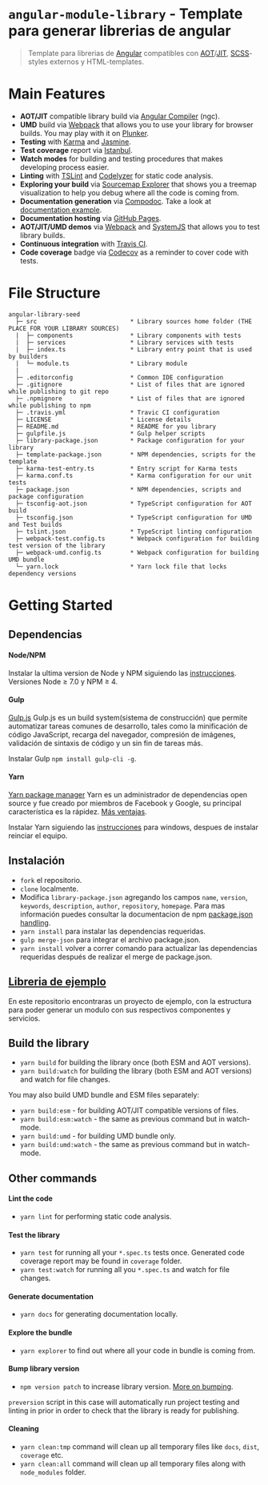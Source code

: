 # `angular-module-library` - Template para generar librerias de angular

> Template para librerias de [Angular](https://angular.io/) compatibles con [AOT](https://angular.io/docs/ts/latest/cookbook/aot-compiler.html)/[JIT](https://angular.io/docs/ts/latest/cookbook/aot-compiler.html), [SCSS](http://sass-lang.com/)-styles externos y HTML-templates.

# Main Features
- **AOT/JIT** compatible library build via [Angular Compiler](https://www.npmjs.com/package/@angular/compiler-cli) (ngc).
- **UMD** build via [Webpack](https://webpack.js.org/) that allows you to use your library for browser builds. You may play with it on [Plunker](http://embed.plnkr.co/VbO1hldrCfF6ITG6VvGG/).
- **Testing** with [Karma](https://karma-runner.github.io/1.0/index.html) and [Jasmine](https://jasmine.github.io/).
- **Test coverage** report via [Istanbul](https://github.com/gotwarlost/istanbul).
- **Watch modes** for building and testing procedures that makes developing process easier.
- **Linting** with [TSLint](https://palantir.github.io/tslint/) and [Codelyzer](https://github.com/mgechev/codelyzer) for static code analysis.
- **Exploring your build** via [Sourcemap Explorer](https://www.npmjs.com/package/source-map-explorer) that shows you a treemap visualization to help you debug where all the code is coming from. 
- **Documentation generation** via [Compodoc](https://github.com/compodoc/compodoc). Take a look at [documentation example](https://trekhleb.github.io/angular-library-seed/).
- **Documentation hosting**  via [GitHub Pages](https://pages.github.com/).
- **AOT/JIT/UMD demos** via [Webpack](https://webpack.js.org/) and [SystemJS](https://github.com/systemjs/systemjs) that allows you to test library builds.
- **Continuous integration** with [Travis CI](https://travis-ci.org/).
- **Code coverage** badge via [Codecov](https://codecov.io) as a reminder to cover code with tests.

# File Structure
```
angular-library-seed
  ├─ src                          * Library sources home folder (THE PLACE FOR YOUR LIBRARY SOURCES)
  |  ├─ components                * Library components with tests
  |  ├─ services                  * Library services with tests
  |  ├─ index.ts                  * Library entry point that is used by builders
  |  └─ module.ts                 * Library module
  |
  ├─ .editorconfig                * Common IDE configuration
  ├─ .gitignore	                  * List of files that are ignored while publishing to git repo
  ├─ .npmignore                   * List of files that are ignored while publishing to npm
  ├─ .travis.yml                  * Travic CI configuration
  ├─ LICENSE                      * License details
  ├─ README.md                    * README for you library
  ├─ gulpfile.js                  * Gulp helper scripts
  ├─ library-package.json         * Package configuration for your library
  ├─ template-package.json        * NPM dependencies, scripts for the template
  ├─ karma-test-entry.ts          * Entry script for Karma tests
  ├─ karma.conf.ts                * Karma configuration for our unit tests
  ├─ package.json                 * NPM dependencies, scripts and package configuration
  ├─ tsconfig-aot.json            * TypeScript configuration for AOT build
  ├─ tsconfig.json                * TypeScript configuration for UMD and Test builds
  ├─ tslint.json                  * TypeScript linting configuration
  ├─ webpack-test.config.ts       * Webpack configuration for building test version of the library
  ├─ webpack-umd.config.ts        * Webpack configuration for building UMD bundle
  └─ yarn.lock                    * Yarn lock file that locks dependency versions
```

# Getting Started

## Dependencias

#### Node/NPM
Instalar la ultima version de Node y NPM siguiendo las [instrucciones](https://nodejs.org/en/download/). Versiones Node ≥ 7.0 y NPM ≥ 4.

#### Gulp
[Gulp.js](https://gulpjs.com/)
Gulp.js es un build system(sistema de construcción) que permite automatizar tareas comunes de desarrollo, tales como la minificación de código JavaScript, recarga del navegador, compresión de imágenes, validación de sintaxis de código y un sin fin de tareas más.

Instalar Gulp `npm install gulp-cli -g`.

#### Yarn
[Yarn package manager](https://yarnpkg.com/en/)
Yarn es un administrador de dependencias open source y fue creado por miembros de Facebook y Google, su principal característica es la rápidez. [Más ventajas](https://yarnpkg.com/en/).

Instalar Yarn siguiendo las [instrucciones](https://yarnpkg.com/en/docs/install) para windows, despues de instalar reinciar el equipo.

## Instalación
- `fork` el repositorio.
- `clone` localmente.
- Modifica `library-package.json` agregando los campos `name`, `version`, `keywords`, `description`, `author`, `repository`, `homepage`. Para mas información puedes consultar la documentacion de npm  [package.json handling](https://docs.npmjs.com/files/package.json).
- `yarn install` para instalar las dependencias requeridas.
- `gulp merge-json` para integrar el archivo package.json.
- `yarn install` volver a correr comando para actualizar las dependencias requeridas después de realizar el merge de package.json.


## [Libreria de ejemplo](http://code.pricetravel.com.mx/projects/SC/repos/template.angularlibrary/browse?at=refs%2Fheads%2Ffeature%2FEjemplo)
En este repositorio encontraras un proyecto de ejemplo, con la estructura para poder generar un modulo con sus respectivos componentes y servicios.

## Build the library
- `yarn build` for building the library once (both ESM and AOT versions).
- `yarn build:watch` for building the library (both ESM and AOT versions) and watch for file changes.

You may also build UMD bundle and ESM files separately:
- `yarn build:esm` - for building AOT/JIT compatible versions of files.
- `yarn build:esm:watch` - the same as previous command but in watch-mode.
- `yarn build:umd` - for building UMD bundle only.
- `yarn build:umd:watch` - the same as previous command but in watch-mode.

## Other commands

#### Lint the code
- `yarn lint` for performing static code analysis.

#### Test the library
- `yarn test` for running all your `*.spec.ts` tests once. Generated code coverage report may be found in `coverage` folder.
- `yarn test:watch` for running all you `*.spec.ts` and watch for file changes.

#### Generate documentation
- `yarn docs` for generating documentation locally.

#### Explore the bundle
- `yarn explorer` to find out where all your code in bundle is coming from.

#### Bump library version
- `npm version patch` to increase library version. [More on bumping](https://docs.npmjs.com/cli/version).

`preversion` script in this case will automatically run project testing and linting in prior in order to check that the library is ready for publishing.

#### Cleaning
- `yarn clean:tmp` command will clean up all temporary files like `docs`, `dist`, `coverage` etc.
- `yarn clean:all` command will clean up all temporary files along with `node_modules` folder. 
